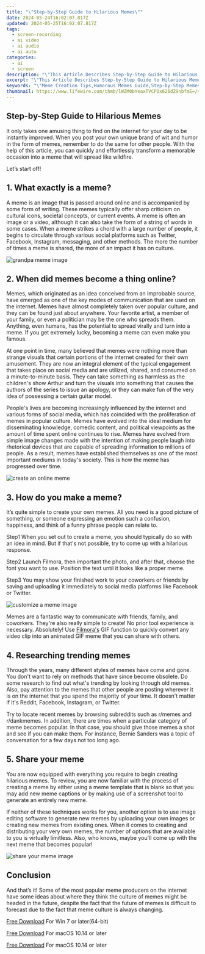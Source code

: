 ```yaml
---
title: "\"Step-by-Step Guide to Hilarious Memes\""
date: 2024-05-24T16:02:07.817Z
updated: 2024-05-25T16:02:07.817Z
tags: 
  - screen-recording
  - ai video
  - ai audio
  - ai auto
categories: 
  - ai
  - screen
description: "\"This Article Describes Step-by-Step Guide to Hilarious Memes\""
excerpt: "\"This Article Describes Step-by-Step Guide to Hilarious Memes\""
keywords: "\"Meme Creation Tips,Humorous Memes Guide,Step-by-Step Memes,Funny Meme Making,Hilarious Meme Ideas,Meme Design Steps,Entertaining Meme Strategies\""
thumbnail: https://www.lifewire.com/thmb/lWZM0bYeaxTVCPOx626dZ9nbfmE=/400x300/filters:no_upscale():max_bytes(150000):strip_icc()/GettyImages-650468252-59a498fa845b340011488900.jpg
---
```


## Step-by-Step Guide to Hilarious Memes

It only takes one amusing thing to find on the internet for your day to be instantly improved. When you post your own unique brand of wit and humor in the form of memes, remember to do the same for other people. With the help of this article, you can quickly and effortlessly transform a memorable occasion into a meme that will spread like wildfire.

Let’s start off!

## 1\. What exactly is a meme?

A meme is an image that is passed around online and is accompanied by some form of writing. These memes typically offer sharp criticism on cultural icons, societal concepts, or current events. A meme is often an image or a video, although it can also take the form of a string of words in some cases. When a meme strikes a chord with a large number of people, it begins to circulate through various social platforms such as Twitter, Facebook, Instagram, messaging, and other methods. The more the number of times a meme is shared, the more of an impact it has on culture.

![grandpa meme image](https://images.wondershare.com/filmora/article-images/2022/11/grandpa-meme-image.jpg)

## 2\. When did memes become a thing online?

Memes, which originated as an idea conceived from an improbable source, have emerged as one of the key modes of communication that are used on the internet. Memes have almost completely taken over popular culture, and they can be found just about anywhere. Your favorite artist, a member of your family, or even a politician may be the one who spreads them. Anything, even humans, has the potential to spread virally and turn into a meme. If you get extremely lucky, becoming a meme can even make you famous.

At one point in time, many believed that memes were nothing more than strange visuals that certain portions of the internet created for their own amusement. They are now an integral element of the typical engagement that takes place on social media and are utilized, shared, and consumed on a minute-to-minute basis. They can take something as harmless as the children's show Arthur and turn the visuals into something that causes the authors of the series to issue an apology, or they can make fun of the very idea of possessing a certain guitar model.

People's lives are becoming increasingly influenced by the internet and various forms of social media, which has coincided with the proliferation of memes in popular culture. Memes have evolved into the ideal medium for disseminating knowledge, comedic content, and political viewpoints as the amount of time spent online continues to rise. Memes have evolved from simple image changes made with the intention of making people laugh into rhetorical devices that are capable of spreading information to millions of people. As a result, memes have established themselves as one of the most important mediums in today's society. This is how the meme has progressed over time.

![create an online meme](https://images.wondershare.com/filmora/article-images/2022/11/create-an-online-meme.jpg)

## 3\. How do you make a meme?

It’s quite simple to create your own memes. All you need is a good picture of something, or someone expressing an emotion such a confusion, happiness, and think of a funny phrase people can relate to.

Step1 When you set out to create a meme, you should typically do so with an idea in mind. But if that's not possible, try to come up with a hilarious response.

Step2 Launch Filmora, then important the photo, and after that, choose the font you want to use. Position the text until it looks like a proper meme.

Step3 You may show your finished work to your coworkers or friends by saving and uploading it immediately to social media platforms like Facebook or Twitter.

![customize a meme image](https://images.wondershare.com/filmora/article-images/2022/11/customize-a-meme-image.jpg)

Memes are a fantastic way to communicate with friends, family, and coworkers. They're also really simple to create! No prior tool experience is necessary. Absolutely! Use [Filmora's](https://tools.techidaily.com/wondershare/filmora/download/) GIF function to quickly convert any video clip into an animated GIF meme that you can share with others.

## 4\. Researching trending memes

Through the years, many different styles of memes have come and gone. You don't want to rely on methods that have since become obsolete. Do some research to find out what's trending by looking through old memes. Also, pay attention to the memes that other people are posting wherever it is on the internet that you spend the majority of your time. It doesn't matter if it's Reddit, Facebook, Instagram, or Twitter.

Try to locate recent memes by browsing subreddits such as r/memes and r/dankmemes. In addition, there are times when a particular category of meme becomes popular. In that case, you should give those memes a shot and see if you can make them. For instance, Bernie Sanders was a topic of conversation for a few days not too long ago.

## 5\. Share your meme

You are now equipped with everything you require to begin creating hilarious memes. To review, you are now familiar with the process of creating a meme by either using a meme template that is blank so that you may add new meme captions or by making use of a screenshot tool to generate an entirely new meme.

If neither of these techniques works for you, another option is to use image editing software to generate new memes by uploading your own images or creating new memes from existing ones. When it comes to creating and distributing your very own memes, the number of options that are available to you is virtually limitless. Also, who knows, maybe you'll come up with the next meme that becomes popular!

![share your meme image](https://images.wondershare.com/filmora/article-images/2022/11/share-your-meme-image.jpg)

## Conclusion

And that’s it! Some of the most popular meme producers on the internet have some ideas about where they think the culture of memes might be headed in the future, despite the fact that the future of memes is difficult to forecast due to the fact that meme culture is always changing.

[Free Download](https://tools.techidaily.com/wondershare/filmora/download/) For Win 7 or later(64-bit)

[Free Download](https://tools.techidaily.com/wondershare/filmora/download/) For macOS 10.14 or later

[Free Download](https://tools.techidaily.com/wondershare/filmora/download/) For macOS 10.14 or later

<ins class="adsbygoogle"
     style="display:block"
     data-ad-format="autorelaxed"
     data-ad-client="ca-pub-7571918770474297"
     data-ad-slot="1223367746"></ins>

<ins class="adsbygoogle"
     style="display:block"
     data-ad-format="autorelaxed"
     data-ad-client="ca-pub-7571918770474297"
     data-ad-slot="1223367746"></ins>



<ins class="adsbygoogle"
     style="display:block"
     data-ad-client="ca-pub-7571918770474297"
     data-ad-slot="8358498916"
     data-ad-format="auto"
     data-full-width-responsive="true"></ins>




